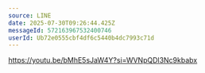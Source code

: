 ```yaml
---
source: LINE
date: 2025-07-30T09:26:44.425Z
messageId: 572163967532400746
userId: Ub72e0555cbf4df6c5440b4dc7993c71d
---
```


https://youtu.be/bMhE5sJaW4Y?si=WVNpQDl3Nc9kbabx